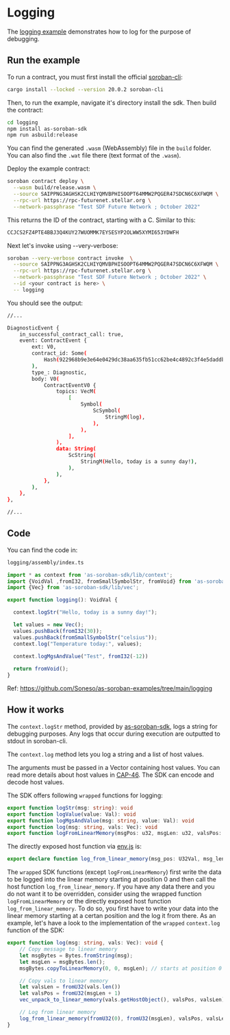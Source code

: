 # Logging

The [logging example](https://github.com/Soneso/as-soroban-examples/tree/main/logging) demonstrates how to log for the purpose of debugging.


## Run the example

To run a contract, you must first install the official [soroban-cli](https://soroban.stellar.org/docs/getting-started/setup):

```sh
cargo install --locked --version 20.0.2 soroban-cli
```

Then, to run the example, navigate it's directory install the sdk. Then build the contract:

```sh
cd logging
npm install as-soroban-sdk
npm run asbuild:release
```

You can find the generated `.wasm` (WebAssembly) file in the `build` folder. You can also find the `.wat` file there (text format of the `.wasm`).

Deploy the example contract:

```sh
soroban contract deploy \
  --wasm build/release.wasm \
  --source SAIPPNG3AGHSK2CLHIYQMVBPHISOOPT64MMW2PQGER47SDCN6C6XFWQM \
  --rpc-url https://rpc-futurenet.stellar.org \
  --network-passphrase "Test SDF Future Network ; October 2022"
```

This returns the ID of the contract, starting with a C. Similar to this:

```sh
CCJCS2FZ4PTE4BBJ3Q4KUY27WUOMMK7EYSESYP2OLWW5XYMI653YDWFH
```

Next let's invoke using --very-verbose:

```sh
soroban --very-verbose contract invoke  \
  --source SAIPPNG3AGHSK2CLHIYQMVBPHISOOPT64MMW2PQGER47SDCN6C6XFWQM \
  --rpc-url https://rpc-futurenet.stellar.org \
  --network-passphrase "Test SDF Future Network ; October 2022" \
  --id <your contract is here> \
  -- logging
```

You should see the output:
```sh
//...

DiagnosticEvent {
    in_successful_contract_call: true,
    event: ContractEvent {
        ext: V0,
        contract_id: Some(
            Hash(922968b9e3e64e0429dc38aa635fb51cc62be4c4892c3f4e5daddbe188f77781),
        ),
        type_: Diagnostic,
        body: V0(
            ContractEventV0 {
                topics: VecM(
                    [
                        Symbol(
                            ScSymbol(
                                StringM(log),
                            ),
                        ),
                    ],
                ),
                data: String(
                    ScString(
                        StringM(Hello, today is a sunny day!),
                    ),
                ),
            },
        ),
    },
},

//...
```

## Code

You can find the code in:

```sh
logging/assembly/index.ts
```

```typescript
import * as context from 'as-soroban-sdk/lib/context';
import {VoidVal ,fromI32, fromSmallSymbolStr, fromVoid} from 'as-soroban-sdk/lib/value';
import {Vec} from 'as-soroban-sdk/lib/vec';

export function logging(): VoidVal {

  context.logStr("Hello, today is a sunny day!");

  let values = new Vec();
  values.pushBack(fromI32(30));
  values.pushBack(fromSmallSymbolStr("celsius"));
  context.log("Temperature today:", values);

  context.logMgsAndValue("Test", fromI32(-12))
  
  return fromVoid();
}
```

Ref: https://github.com/Soneso/as-soroban-examples/tree/main/logging

## How it works

The `context.logStr` method, provided by [as-soroban-sdk](https://github.com/Soneso/as-soroban-sdk), logs a string for debugging purposes. Any logs that occur during execution are outputted to stdout in soroban-cli.

The `context.log` method lets you log a string and a list of host values. 

The arguments must be passed in a Vector containing host values. You can read more details about host values in [CAP-46](https://github.com/stellar/stellar-protocol/blob/master/core/cap-0046-01.md#host-value-type). The SDK can encode and decode host values.

The SDK offers following `wrapped` functions for logging:

```typescript
export function logStr(msg: string): void
export function logValue(value: Val): void
export function logMgsAndValue(msg: string, value: Val): void
export function log(msg: string, vals: Vec): void
export function logFromLinearMemory(msgPos: u32, msgLen: u32, valsPos: u32, valsLen: u32): void
```

The directly exposed host function via [env.js](https://github.com/Soneso/as-soroban-sdk/blob/main/lib/env.ts) is:

```typescript
export declare function log_from_linear_memory(msg_pos: U32Val, msg_len: U32Val, vals_pos: U32Val, vals_len: U32Val): VoidVal;
```

The `wrapped` SDK functions (except `logFromLinearMemory`) first write the data to be logged into the linear memory starting at position 0 and then call the host function `log_from_linear_memory`. If you have any data there and you do not want it to be overridden, consider using the wrapped function `logFromLinearMemory` or the directly exposed host function `log_from_linear_memory`. To do so, you first have to write your data into the linear memory starting at a certan position and the log it from there. As an example, let's have a look to the implementation of the `wrapped` `context.log` function of the SDK:

```typescript
export function log(msg: string, vals: Vec): void {
    // Copy message to linear memory
    let msgBytes = Bytes.fromString(msg);
    let msgLen = msgBytes.len();
    msgBytes.copyToLinearMemory(0, 0, msgLen); // starts at position 0

    // Copy vals to linear memory
    let valsLen = fromU32(vals.len())
    let valsPos = fromU32(msgLen + 1)
    vec_unpack_to_linear_memory(vals.getHostObject(), valsPos, valsLen);

    // Log from linear memory
    log_from_linear_memory(fromU32(0), fromU32(msgLen), valsPos, valsLen);
}
```
